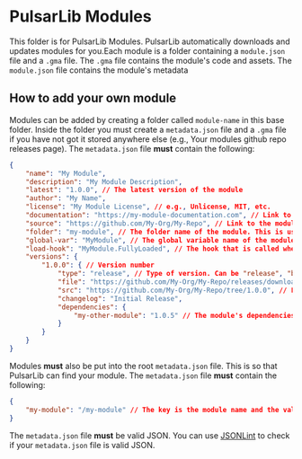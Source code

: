 PulsarLib Modules
==================

This folder is for PulsarLib Modules. PulsarLib automatically downloads and updates modules for you.Each module is a folder containing a `module.json` file and a `.gma` file. The `.gma` file contains the module's code and assets. The `module.json` file contains the module's metadata

How to add your own module
--------------------------

Modules can be added by creating a folder called `module-name` in this base folder. Inside the folder you must create a `metadata.json` file and a `.gma` file if you have not got it stored anywhere else (e.g., Your modules github repo releases page). The `metadata.json` file **must** contain the following:

```json
{
    "name": "My Module",
    "description": "My Module Description",
    "latest": "1.0.0", // The latest version of the module
    "author": "My Name",
    "license": "My Module License", // e.g., Unlicense, MIT, etc.
    "documentation": "https://my-module-documentation.com", // Link to the module's documentation. Blank if any.
    "source": "https://github.com/My-Org/My-Repo", // Link to the module's source code. Blank if any.
    "folder": "my-module", // The folder name of the module. This is used to check if the module is installed in the addons folder for development purposes.
    "global-var": "MyModule", // The global variable name of the module. This is used to check if the module has been loaded already.
    "load-hook": "MyModule.FullyLoaded", // The hook that is called when the module has fully loaded.
    "versions": {
        "1.0.0": { // Version number
            "type": "release", // Type of version. Can be "release", "beta", or "alpha"
            "file": "https://github.com/My-Org/My-Repo/releases/download/1.0.0/my-module.gma", // Link to the module's `.gma` file. This can be a http download link or can be a filepath. e.g., `/1.0.0/my-module.gma` - This means that the `.gma` file should be in the same folder or subfolder as the `metadata.json` file.
            "src": "https://github.com/My-Org/My-Repo/tree/1.0.0", // Link to the module's source code.
            "changelog": "Initial Release",
            "dependencies": {
                "my-other-module": "1.0.5" // The module's dependencies. The key is the module name and the value is the version number.
            }
        }
    }
}
```

Modules **must** also be put into the root `metadata.json` file. This is so that PulsarLib can find your module. The `metadata.json` file **must** contain the following:

```json
{
    "my-module": "/my-module" // The key is the module name and the value is the folder your module is located in.
}
```

The `metadata.json` file **must** be valid JSON. You can use [JSONLint](https://jsonlint.com/) to check if your `metadata.json` file is valid JSON.
